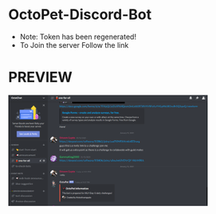 # OctoPet-Discord-Bot
* Note: Token has been regenerated!
* To Join the server Follow the link <xyz>
# PREVIEW
 <img src="opchat.png" width="400">
